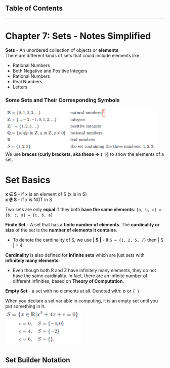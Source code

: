 ## Table of Contents

***
# Chapter 7: Sets - Notes Simplified
**Sets** - An unordered collection of objects or **elements** <br />
There are different kinds of sets that could include elements like:
- Rational Numbers
- Both Negative and Positive Integers
- Rational Numbers
- Real Numbers
- Letters <br />
### Some Sets and Their Corresponding Symbols
![](Photos/Some%20Sets%20of%20Numbers.png) <br />
We use **braces (curly brackets, aka these -> `{ }`)** to show the elements of a set.

# Set Basics
**x ∈ S** - if x is an element of S (x is in S) <br />
**x ∉ S** - if x is NOT in S <br />

Two sets are only **equal** if they both  **have the same elements**: 
`{a, b, c} = {b, c, a} = {c, b, a}` <br />

 **Finite Set** - A set that has a **finite number of elements**. The **cardinality or size** of the set is the **number of elements it contains**.  <br />
- To denote the cardinality of S, we use **| S |** - If `S = {1, 2, 5, 7}` then | S | = 4 <br />

**Cardinality** is also defined for **infinite sets** which are just sets with **infinitely many elements**.
- Even though both R and Z have infinitely many elements, they do not have the same cardinality. In fact, there are an infinite number of different infinities, based on **Theory of Computation**. <br />

**Empty Set** - a set with no elements at all. Denoted with: ∅ or `{ }` <br />

When you declare a set variable in computing, it is an empty set until you put something in it. <br />
![](Photos/Set%20Example%201.png) <br />

## Set Builder Notation





